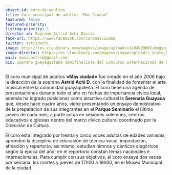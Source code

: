 ```yaml
---
object-id: coro-de-adultos
title: Coro municipal de adultos "Más Ciudad"
featured: false
featured-priority:
listing-priority: 1
director-id: Soprano Astrid Achi Dávila
face-url: https://www.facebook.com/coromasciudad
twitter: astridachi
image: http://res.cloudinary.com/magnvs/image/upload/v1494989002/mmgye/coro_adultos.jpg
image-director: http://res.cloudinary.com/magnvs/image/upload/c_scale,h_418/v1494988997/mmgye/achi.jpg
mail: musicastrid@gmail.com
bio: Soprano guayaquileña semifinalista del Concurso Internacional de Voces Luciano Pavarotti, New York (1995), segundo lugar en el Festival OTI Ecuador (1998), primer premio en el Festival de la Canción Libre, Egipto (2006).<br /><br />Ha recibido condecoraciones al mérito artístico y cultural otorgadas por el Congreso Nacional del Ecuador, el Ministerio de Educación y Cultura, la M. I. Municipalidad de Guayaquil y la Facultad de Filosofía Artes de la Universidad de Guayaquil; reconocimientos  internacionales como la Condecoración de la Gran Orden Martiana, Liceo Cubano de Miami; es miembro de honor de la Gran Fraternidad Universal de la Unión de los Pueblos de Moscú<, Rusia; recibió las Llaves de la Ciudad de Miami, Estados Unidos.
---
```


El coro municipal de adultos **&laquo;Más ciudad&raquo;** fue creado en el año 2006 bajo la  dirección de la soprano **Astrid Achi D.** con la finalidad de fomentar el arte musical entre la comunidad guayaquileña.  El coro tiene una agenda de presentaciones durante todo el año en fechas de importancia cívica local, además ha logrado posicionar como atractivo cultural la **Serenata Guayaca** que, desde hace cuatro años, viene presentando un ensayo demostrativo de la preparacíon de sus integrantes en el **Parque Seminario** el último jueves de cada mes; a parte actua en sesiones solemnes, centros educativos e iglesias dentro del marco cívico cultural coordinado por la Dirección de Cultura

El coro esta integrado por treinta y cinco voces adultas de edades variadas, aprenden la disciplina de educación de técnica vocal, impostación, afinación y repertorio; así mismo, estudian himnos y cánticos alegóricos según la época del año; en el reportorio constan temas nacionales e internacionales. Para cumplir con sus objetivos, el coro ensaya dos veces por semana, los martes y jueves de 17h00 a 19h00, en el Museo Municipal de la ciudad.
